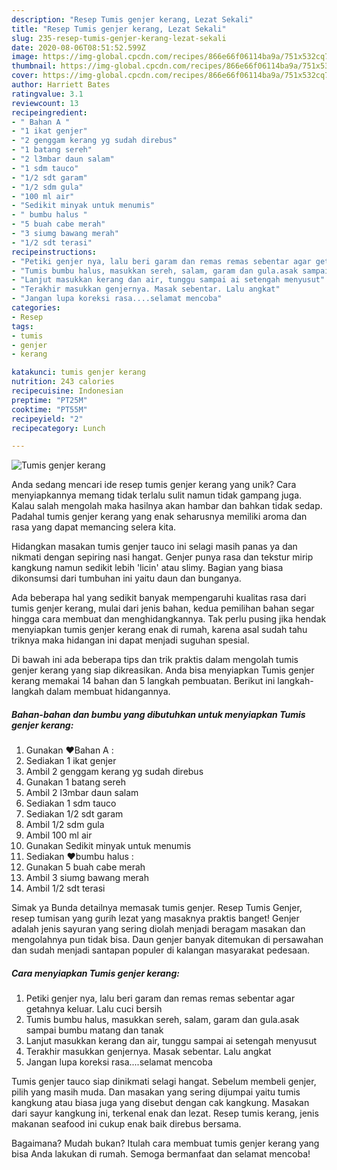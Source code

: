 ```yaml
---
description: "Resep Tumis genjer kerang, Lezat Sekali"
title: "Resep Tumis genjer kerang, Lezat Sekali"
slug: 235-resep-tumis-genjer-kerang-lezat-sekali
date: 2020-08-06T08:51:52.599Z
image: https://img-global.cpcdn.com/recipes/866e66f06114ba9a/751x532cq70/tumis-genjer-kerang-foto-resep-utama.jpg
thumbnail: https://img-global.cpcdn.com/recipes/866e66f06114ba9a/751x532cq70/tumis-genjer-kerang-foto-resep-utama.jpg
cover: https://img-global.cpcdn.com/recipes/866e66f06114ba9a/751x532cq70/tumis-genjer-kerang-foto-resep-utama.jpg
author: Harriett Bates
ratingvalue: 3.1
reviewcount: 13
recipeingredient:
- " Bahan A "
- "1 ikat genjer"
- "2 genggam kerang yg sudah direbus"
- "1 batang sereh"
- "2 l3mbar daun salam"
- "1 sdm tauco"
- "1/2 sdt garam"
- "1/2 sdm gula"
- "100 ml air"
- "Sedikit minyak untuk menumis"
- " bumbu halus "
- "5 buah cabe merah"
- "3 siumg bawang merah"
- "1/2 sdt terasi"
recipeinstructions:
- "Petiki genjer nya, lalu beri garam dan remas remas sebentar agar getahnya keluar. Lalu cuci bersih"
- "Tumis bumbu halus, masukkan sereh, salam, garam dan gula.asak sampai bumbu matang dan tanak"
- "Lanjut masukkan kerang dan air, tunggu sampai ai setengah menyusut"
- "Terakhir masukkan genjernya. Masak sebentar. Lalu angkat"
- "Jangan lupa koreksi rasa....selamat mencoba"
categories:
- Resep
tags:
- tumis
- genjer
- kerang

katakunci: tumis genjer kerang 
nutrition: 243 calories
recipecuisine: Indonesian
preptime: "PT25M"
cooktime: "PT55M"
recipeyield: "2"
recipecategory: Lunch

---
```



![Tumis genjer kerang](https://img-global.cpcdn.com/recipes/866e66f06114ba9a/751x532cq70/tumis-genjer-kerang-foto-resep-utama.jpg)

Anda sedang mencari ide resep tumis genjer kerang yang unik? Cara menyiapkannya memang tidak terlalu sulit namun tidak gampang juga. Kalau salah mengolah maka hasilnya akan hambar dan bahkan tidak sedap. Padahal tumis genjer kerang yang enak seharusnya memiliki aroma dan rasa yang dapat memancing selera kita.

Hidangkan masakan tumis genjer tauco ini selagi masih panas ya dan nikmati dengan sepiring nasi hangat. Genjer punya rasa dan tekstur mirip kangkung namun sedikit lebih &#39;licin&#39; atau slimy. Bagian yang biasa dikonsumsi dari tumbuhan ini yaitu daun dan bunganya.

Ada beberapa hal yang sedikit banyak mempengaruhi kualitas rasa dari tumis genjer kerang, mulai dari jenis bahan, kedua pemilihan bahan segar hingga cara membuat dan menghidangkannya. Tak perlu pusing jika hendak menyiapkan tumis genjer kerang enak di rumah, karena asal sudah tahu triknya maka hidangan ini dapat menjadi suguhan spesial.


Di bawah ini ada beberapa tips dan trik praktis dalam mengolah tumis genjer kerang yang siap dikreasikan. Anda bisa menyiapkan Tumis genjer kerang memakai 14 bahan dan 5 langkah pembuatan. Berikut ini langkah-langkah dalam membuat hidangannya.

<!--inarticleads1-->

##### Bahan-bahan dan bumbu yang dibutuhkan untuk menyiapkan Tumis genjer kerang:

1. Gunakan  ❤️Bahan A :
1. Sediakan 1 ikat genjer
1. Ambil 2 genggam kerang yg sudah direbus
1. Gunakan 1 batang sereh
1. Ambil 2 l3mbar daun salam
1. Sediakan 1 sdm tauco
1. Sediakan 1/2 sdt garam
1. Ambil 1/2 sdm gula
1. Ambil 100 ml air
1. Gunakan Sedikit minyak untuk menumis
1. Sediakan  ❤️bumbu halus :
1. Gunakan 5 buah cabe merah
1. Ambil 3 siumg bawang merah
1. Ambil 1/2 sdt terasi


Simak ya Bunda detailnya memasak tumis genjer. Resep Tumis Genjer, resep tumisan yang gurih lezat yang masaknya praktis banget! Genjer adalah jenis sayuran yang sering diolah menjadi beragam masakan dan mengolahnya pun tidak bisa. Daun genjer banyak ditemukan di persawahan dan sudah menjadi santapan populer di kalangan masyarakat pedesaan. 

<!--inarticleads2-->

##### Cara menyiapkan Tumis genjer kerang:

1. Petiki genjer nya, lalu beri garam dan remas remas sebentar agar getahnya keluar. Lalu cuci bersih
1. Tumis bumbu halus, masukkan sereh, salam, garam dan gula.asak sampai bumbu matang dan tanak
1. Lanjut masukkan kerang dan air, tunggu sampai ai setengah menyusut
1. Terakhir masukkan genjernya. Masak sebentar. Lalu angkat
1. Jangan lupa koreksi rasa....selamat mencoba


Tumis genjer tauco siap dinikmati selagi hangat. Sebelum membeli genjer, pilih yang masih muda. Dan masakan yang sering dijumpai yaitu tumis kangkung atau biasa juga yang disebut dengan cak kangkung. Masakan dari sayur kangkung ini, terkenal enak dan lezat. Resep tumis kerang, jenis makanan seafood ini cukup enak baik direbus bersama. 

Bagaimana? Mudah bukan? Itulah cara membuat tumis genjer kerang yang bisa Anda lakukan di rumah. Semoga bermanfaat dan selamat mencoba!
